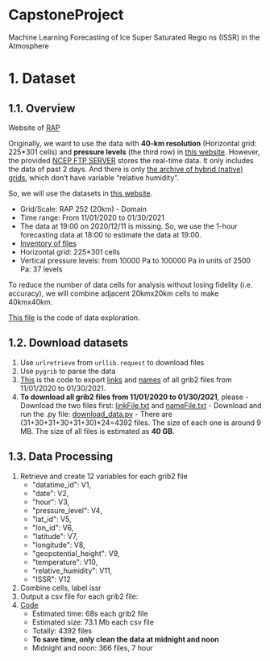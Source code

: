 # CapstoneProject
Machine Learning Forecasting of Ice Super Saturated Regio ns (ISSR) in the Atmosphere

# 1. Dataset
## 1.1. Overview
Website of [RAP](https://rapidrefresh.noaa.gov/)

Originally, we want to use the data with **40-km resolution** (Horizontal grid: 225*301 cells) and **pressure levels** (the third row) in [this website](https://www.nco.ncep.noaa.gov/pmb/products/rap/). However, the provided [NCEP FTP SERVER](ftp://ftp.ncep.noaa.gov/pub/data/nccf/com/rap/prod) stores the real-time data. It only includes the data of past 2 days. And there is only [the archive of hybrid (native) grids](http://soostrc.comet.ucar.edu/data/grib/rap/), which don’t have variable “relative humidity”.  

So, we will use the datasets in [this website](https://www.ncdc.noaa.gov/data-access/model-data/model-datasets/rapid-refresh-rap). 
- Grid/Scale: RAP	252 (20km) - Domain
- Time range: From 11/01/2020 to 01/30/2021
- The data at 19:00 on 2020/12/11 is missing. So, we use the 1-hour forecasting data at 18:00 to estimate the data at 19:00.
- [Inventory of files](https://www.nco.ncep.noaa.gov/pmb/products/rap/rap.t00z.awp252pgrbf00.grib2.shtml)
- Horizontal grid: 225*301 cells
- Vertical pressure levels: from 10000 Pa to 100000 Pa in units of 2500 Pa: 37 levels

To reduce the number of data cells for analysis without losing fidelity (i.e. accuracy), we will combine adjacent 20kmx20km cells to make 40kmx40km. 

[This file](explore_data.py) is the code of data exploration.

## 1.2. Download datasets

1. Use `urlretrieve` from `urllib.request` to download files
2. Use `pygrib` to parse the data
3. [This](collect_links_names.py) is the code to export [links](linkFile.txt) and [names](nameFile.txt) of all grib2 files from 11/01/2020 to 01/30/2021.
4. **To download all grib2 files from 11/01/2020 to 01/30/2021**, please
        - Download the two files first: [linkFile.txt](linkFile.txt) and [nameFile.txt](nameFile.txt)
        - Download and run the .py file: [download_data.py](download_data.py)
        - There are (31+30+31+30+31+30)*24=4392 files. The size of each one is around 9 MB. The size of all files is estimated as **40 GB**.


## 1.3. Data Processing

1. Retrieve and create 12 variables for each grib2 file
    - "datatime_id": V1, 
    - "date": V2, 
    - "hour": V3, 
    - "pressure_level": V4, 
    - "lat_id": V5, 
    - "lon_id": V6, 
    - "latitude": V7, 
    - "longitude": V8, 
    - "geopotential_height": V9, 
    - "temperature": V10, 
    - "relative_humidity": V11, 
    - "ISSR": V12
2. Combine cells, label issr
3. Output a csv file for each grib2 file:
4. [Code](data_processing.py)
    - Estimated time: 68s each grib2 file
    - Estimated size: 73.1 Mb each csv file
    - Totally: 4392 files
    - **To save time, only clean the data at midnight and noon**
    - Midnight and noon: 366 files, 7 hour



